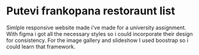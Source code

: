 
  # Putevi frankopana restoraunt list

  

 Simlple responsive website made i've made for a university assignment. With figma i got all the necessary styles so i could incorporate their
 design for consistency.
 For the image gallery and slideshow I used boostrap so i could learn that framework.
  
